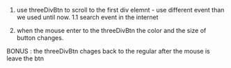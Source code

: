 1. use threeDivBtn to scroll to the first div elemnt - use different event than we used until now.
    1.1 search event in the internet

2. when the mouse enter to the threeDivBtn the color and the size of button changes.

BONUS : the threeDivBtn chages back to the regular after the mouse is leave the btn

